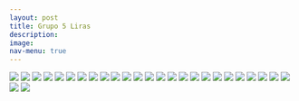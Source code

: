 ```yaml
---
layout: post
title: Grupo 5 Liras
description:
image:
nav-menu: true
---
```

![](assets/images/5liras/A-TURQUIA-GRECIA-2015A.jpg)
![](assets/images/5liras/REENCUENTROGRUPO5LIRAS.2.jpg)
![](assets/images/5liras/REENCUENTROGRUPO5LIRAS.3.jpg)
![](assets/images/5liras/REENCUENTROGRUPO5LIRAS.jpg)
![](assets/images/5liras/RENCUENTROGRUPO5LIRAS.2.jpg)
![](assets/images/5liras/RENCUENTROGRUPO5LIRAS.3.jpg)
![](assets/images/5liras/RENCUENTROGRUPO5LIRAS.4.jpg)
![](assets/images/5liras/RENCUENTROGRUPO5LIRAS.7.jpg)
![](assets/images/5liras/RENCUENTROGRUPO5LIRAS.8.jpg)
![](assets/images/5liras/TURQUIA-2015.2.jpg)
![](assets/images/5liras/TURQUIA-2015.jpg)
![](assets/images/5liras/TURQUIA-GRECIA-2015.10.jpg)
![](assets/images/5liras/TURQUIA-GRECIA-2015.11.jpg)
![](assets/images/5liras/TURQUIA-GRECIA-2015.12.jpg)
![](assets/images/5liras/TURQUIA-GRECIA-2015.14.jpg)
![](assets/images/5liras/TURQUIA-GRECIA-2015.15.jpg)
![](assets/images/5liras/TURQUIA-GRECIA-2015.16.jpg)
![](assets/images/5liras/TURQUIA-GRECIA-2015.18.jpg)
![](assets/images/5liras/TURQUIA-GRECIA-2015.2.jpg)
![](assets/images/5liras/TURQUIA-GRECIA-2015.3.jpg)
![](assets/images/5liras/TURQUIA-GRECIA-2015.4.jpg)
![](assets/images/5liras/TURQUIA-GRECIA-2015.5.jpg)
![](assets/images/5liras/TURQUIA-GRECIA-2015.6.jpg)
![](assets/images/5liras/TURQUIA-GRECIA-2015.7.jpg)
![](assets/images/5liras/TURQUIA-GRECIA-2015.8.jpg)
![](assets/images/5liras/TURQUIA-GRECIA-2015.9.jpg)
![](assets/images/5liras/TURQUIA-GRECIA-2015.jpg)
